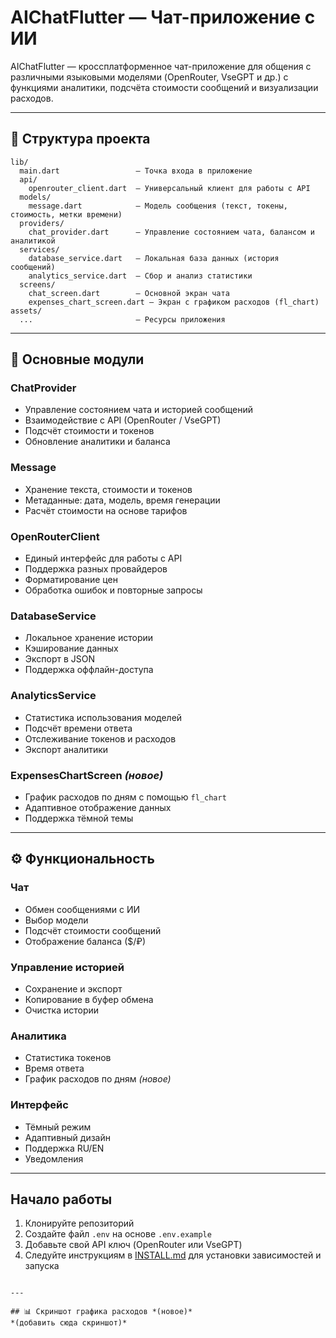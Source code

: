 # AIChatFlutter — Чат-приложение с ИИ

AIChatFlutter — кроссплатформенное чат-приложение для общения с различными языковыми моделями (OpenRouter, VseGPT и др.) с функциями аналитики, подсчёта стоимости сообщений и визуализации расходов.

---

## 📂 Структура проекта

```
lib/
  main.dart                 — Точка входа в приложение
  api/
    openrouter_client.dart  — Универсальный клиент для работы с API
  models/
    message.dart            — Модель сообщения (текст, токены, стоимость, метки времени)
  providers/
    chat_provider.dart      — Управление состоянием чата, балансом и аналитикой
  services/
    database_service.dart   — Локальная база данных (история сообщений)
    analytics_service.dart  — Сбор и анализ статистики
  screens/
    chat_screen.dart        — Основной экран чата
    expenses_chart_screen.dart — Экран с графиком расходов (fl_chart)
assets/
  ...                       — Ресурсы приложения
```

---

## 🧩 Основные модули

### **ChatProvider**
- Управление состоянием чата и историей сообщений  
- Взаимодействие с API (OpenRouter / VseGPT)  
- Подсчёт стоимости и токенов  
- Обновление аналитики и баланса  

### **Message**
- Хранение текста, стоимости и токенов  
- Метаданные: дата, модель, время генерации  
- Расчёт стоимости на основе тарифов  

### **OpenRouterClient**
- Единый интерфейс для работы с API  
- Поддержка разных провайдеров  
- Форматирование цен  
- Обработка ошибок и повторные запросы  

### **DatabaseService**
- Локальное хранение истории  
- Кэширование данных  
- Экспорт в JSON  
- Поддержка оффлайн-доступа  

### **AnalyticsService**
- Статистика использования моделей  
- Подсчёт времени ответа  
- Отслеживание токенов и расходов  
- Экспорт аналитики  

### **ExpensesChartScreen** *(новое)*
- График расходов по дням с помощью `fl_chart`  
- Адаптивное отображение данных  
- Поддержка тёмной темы  

---

## ⚙️ Функциональность

### Чат
- Обмен сообщениями с ИИ  
- Выбор модели  
- Подсчёт стоимости сообщений  
- Отображение баланса ($/₽)  

### Управление историей
- Сохранение и экспорт  
- Копирование в буфер обмена  
- Очистка истории  

### Аналитика
- Статистика токенов  
- Время ответа  
- График расходов по дням *(новое)*  

### Интерфейс
- Тёмный режим  
- Адаптивный дизайн  
- Поддержка RU/EN  
- Уведомления  

---

## Начало работы

1. Клонируйте репозиторий
2. Создайте файл `.env` на основе `.env.example`
3. Добавьте свой API ключ (OpenRouter или VseGPT)
4. Следуйте инструкциям в [INSTALL.md](INSTALL.md) для установки зависимостей и запуска

```

---

## 📊 Скриншот графика расходов *(новое)*
*(добавить сюда скриншот)*

